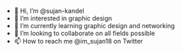 - 👋 Hi, I’m @sujan-kandel
- 👀 I’m interested in graphic design
- 🌱 I’m currently learning graphic design and networking
- 💞️ I’m looking to collaborate on all fields possible
- 📫 How to reach me @im_sujan18 on Twitter 

<!---
sujan-kandel/sujan-kandel is a ✨ special ✨ repository because its `README.md` (this file) appears on your GitHub profile.
You can click the Preview link to take a look at your changes.
--->
